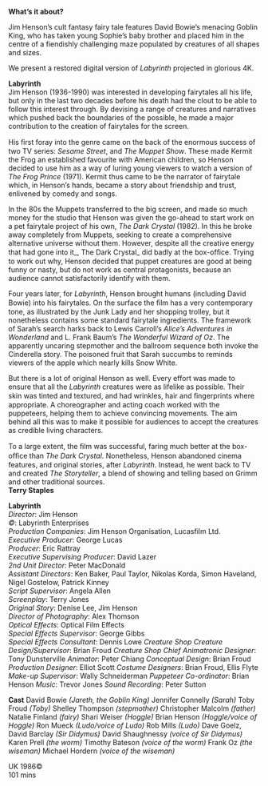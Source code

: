 

**What’s it about?**

Jim Henson’s cult fantasy fairy tale features David Bowie’s menacing Goblin King, who has taken young Sophie’s baby brother and placed him in the centre of a fiendishly challenging maze populated by creatures of all shapes and sizes.

We present a restored digital version of _Labyrinth_ projected in glorious 4K.<br>

**Labyrinth**<br>
Jim Henson (1936-1990) was interested in developing fairytales all his life, but only in the last two decades before his death had the clout to be able to follow this interest through. By devising a range of creatures and narratives which pushed back the boundaries of the possible, he made a major contribution to the creation of fairytales for the screen.

His ﬁrst foray into the genre came on the back of the enormous success of two TV series: _Sesame Street_, and _The Muppet Show_. These made Kermit the Frog an established favourite with American children, so Henson decided to use him as a way of luring young viewers to watch a version of _The Frog Prince_ (1971). Kermit thus came to be the narrator of fairytale which, in Henson’s hands, became a story about friendship and trust, enlivened by comedy and songs.

In the 80s the Muppets transferred to the big screen, and made so much money for the studio that Henson was given the go-ahead to start work on a pet fairytale project of his own, _The Dark Crystal_ (1982). In this he broke away completely from Muppets, seeking to create a comprehensive alternative universe without them. However, despite all the creative energy that had gone into it_, The Dark Crystal_ did badly at the box-ofﬁce. Trying to work out why, Henson decided that puppet creatures are good at being funny or nasty, but do not work as central protagonists, because an audience cannot satisfactorily identify with them.

Four years later, for _Labyrinth_, Henson brought humans (including David Bowie) into his fairytales. On the surface the ﬁlm has a very contemporary tone, as illustrated by the Junk Lady and her shopping trolley, but it nonetheless contains some standard fairytale ingredients. The framework of Sarah’s search harks back to Lewis Carroll’s _Alice’s Adventures in Wonderland_ and L. Frank Baum’s _The Wonderful Wizard of Oz_. The apparently uncaring stepmother and the ballroom sequence both invoke the Cinderella story. The poisoned fruit that Sarah succumbs to reminds viewers of the apple which nearly kills Snow White.

But there is a lot of original Henson as well. Every effort was made to ensure that all the _Labyrinth_ creatures were as lifelike as possible. Their skin was tinted and textured, and had wrinkles, hair and ﬁngerprints where appropriate. A choreographer and acting coach worked with the puppeteers, helping them to achieve convincing movements. The aim behind all this was to make it possible for audiences to accept the creatures as credible living characters.

To a large extent, the ﬁlm was successful, faring much better at the box-ofﬁce than _The Dark Crystal_. Nonetheless, Henson abandoned cinema features, and original stories, after _Labyrinth_. Instead, he went back to TV and created _The Storyteller_, a blend of showing and telling based on Grimm and other traditional sources. <br>
**Terry Staples**<br>

**Labyrinth**<br>
_Director_: Jim Henson<br>
_©_: Labyrinth Enterprises<br>
_Production Companies_: Jim Henson Organisation, Lucasfilm Ltd.<br>
_Executive Producer_: George Lucas<br>
_Producer_: Eric Rattray<br>
_Executive Supervising Producer_: David Lazer<br>
_2nd Unit Director_: Peter MacDonald<br>
_Assistant Directors_: Ken Baker, Paul Taylor, Nikolas Korda, Simon Haveland, Nigel Gostelow, Patrick Kinney<br>
_Script Supervisor_: Angela Allen<br>
_Screenplay_: Terry Jones<br>
_Original Story_: Denise Lee, Jim Henson<br>
_Director of Photography_: Alex Thomson<br>
_Optical Effects_: Optical Film Effects<br>
_Special Effects Supervisor_: George Gibbs<br>
_Special Effects Consultant_: Dennis Lowe
_Creature Shop Creature Design/Supervisor_: Brian Froud
_Creature Shop Chief Animatronic Designer_: Tony Dunsterville
_Animator_: Peter Chiang
_Conceptual Design_: Brian Froud
_Production Designer_: Elliot Scott
_Costume Designers_: Brian Froud, Ellis Flyte
_Make-up Supervisor_: Wally Schneiderman
_Puppeteer Co-ordinator_: Brian Henson
_Music_: Trevor Jones
_Sound Recording_: Peter Sutton<br>

**Cast**
David Bowie _(Jareth, the Goblin King)_
Jennifer Connelly _(Sarah)_
Toby Froud _(Toby)_
Shelley Thompson _(stepmother)_
Christopher Malcolm _(father)_
Natalie Finland _(fairy)_
Shari Weiser _(Hoggle)_
Brian Henson _(Hoggle/voice of Hoggle)_
Ron Mueck _(Ludo/voice of Ludo)_
Rob Mills _(Ludo)_
Dave Goelz, David Barclay _(Sir Didymus)_
David Shaughnessy _(voice of Sir Didymus)_
Karen Prell _(the worm)_
Timothy Bateson _(voice of the worm)_
Frank Oz _(the wiseman)_
Michael Hordern _(voice of the wiseman)_

UK 1986©<br>
101 mins<br>
<!--stackedit_data:
eyJoaXN0b3J5IjpbLTY4MDAxMjU1Nl19
-->